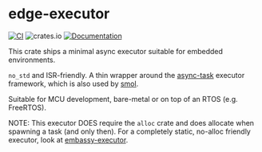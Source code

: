 # edge-executor

[![CI](https://github.com/ivmarkov/edge-executor/actions/workflows/ci.yml/badge.svg)](https://github.com/ivmarkov/edge-executor/actions/workflows/ci.yml)
![crates.io](https://img.shields.io/crates/v/edge-executor.svg)
[![Documentation](https://docs.rs/edge-executor/badge.svg)](https://docs.rs/edge-executor)

This crate ships a minimal async executor suitable for embedded environments.

`no_std` and ISR-friendly. A thin wrapper around the [async-task](https://github.com/smol-rs/async-task) executor framework, which is also used by [smol](https://github.com/smol-rs/smol).

Suitable for MCU development, bare-metal or on top of an RTOS (e.g. FreeRTOS).

NOTE: This executor DOES require the `alloc` crate and does allocate when spawning a task (and only then).
For a completely static, no-alloc friendly executor, look at [embassy-executor](https://github.com/embassy-rs/embassy/tree/master/embassy-executor).
